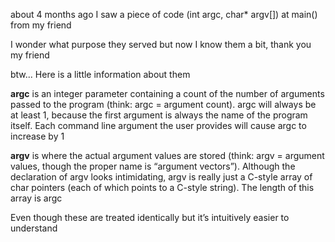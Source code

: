 about 4 months ago I saw a piece of code (int argc, char* argv[]) at main() from my friend

I wonder what purpose they served but now I know them a bit, thank you my friend 

btw... Here is a little information about them

**argc** is an integer parameter containing a count of the number of arguments passed to the program (think: argc = argument count). argc will always be at least 1, because the first argument is always the name of the program itself. Each command line argument the user provides will cause argc to increase by 1

**argv** is where the actual argument values are stored (think: argv = argument values, though the proper name is “argument vectors”). Although the declaration of argv looks intimidating, argv is really just a C-style array of char pointers (each of which points to a C-style string). The length of this array is argc

Even though these are treated identically but it’s intuitively easier to understand
